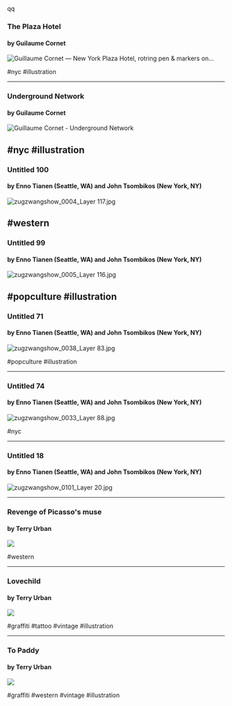qq
### The Plaza Hotel
#### by Guilaume Cornet
![Guillaume Cornet — New York Plaza Hotel, rotring pen &amp; markers on...](https://64.media.tumblr.com/1f326193169f80e35a877e17593a0b5e/tumblr_po1vi4w1L31sncj6wo1_500.jpg)

#nyc #illustration

 ---
 
### Underground Network
#### by Guilaume Cornet

![Guillaume Cornet - Underground Network](https://pro2-bar-s3-cdn-cf1.myportfolio.com/ad6d2e6c-cbae-4bb5-a09c-8d3881a3bff7/927d04e3-fe9b-4dd8-b1da-70afeef5f744_rw_1920.jpg?h=b23183e62ffbf0fabad6f817f15b3372)

#nyc #illustration 
---

### Untitled 100
#### by Enno Tianen (Seattle, WA) and John Tsombikos (New York, NY)
![zugzwangshow_0004_Layer 117.jpg](https://images.squarespace-cdn.com/content/v1/615cb3de7c4e84501294f679/1633550163480-IRLPA5TUR0T47THJ200G/zugzwangshow_0004_Layer+117.jpg?format=500w)

#western
---

### Untitled 99
#### by Enno Tianen (Seattle, WA) and John Tsombikos (New York, NY)
![zugzwangshow_0005_Layer 116.jpg](https://images.squarespace-cdn.com/content/v1/615cb3de7c4e84501294f679/1633550127530-3WIVZ54WN5OGUOUYJG2T/zugzwangshow_0005_Layer+116.jpg?format=500w)

#popculture #illustration 
---

### Untitled 71
#### by Enno Tianen (Seattle, WA) and John Tsombikos (New York, NY)
![zugzwangshow_0038_Layer 83.jpg](https://images.squarespace-cdn.com/content/v1/615cb3de7c4e84501294f679/1633549072434-ZSVBNY6X4B5GBY1LUBR0/zugzwangshow_0038_Layer+83.jpg?format=500w)

#popculture #illustration 

---

### Untitled 74
#### by Enno Tianen (Seattle, WA) and John Tsombikos (New York, NY)
![zugzwangshow_0033_Layer 88.jpg](https://images.squarespace-cdn.com/content/v1/615cb3de7c4e84501294f679/1633549148510-Y3CJO6GOBHUO9N6UEKG4/zugzwangshow_0033_Layer+88.jpg?format=500w)

#nyc 

---
### Untitled 18
#### by Enno Tianen (Seattle, WA) and John Tsombikos (New York, NY)
![zugzwangshow_0101_Layer 20.jpg](https://images.squarespace-cdn.com/content/v1/615cb3de7c4e84501294f679/1633545724424-1PJ92V18HNN51U69A675/zugzwangshow_0101_Layer+20.jpg?format=500w)

---
### Revenge of Picasso's muse
#### by Terry Urban
![](https://cdn.shopify.com/s/files/1/0265/5220/5390/products/forwebsite_1024x1024.jpg?v=1636068350)

#western 

---

### Lovechild
#### by Terry Urban
![](https://cdn.shopify.com/s/files/1/0265/5220/5390/products/lovechildforwebsite-terryurban_1024x1024.jpg?v=1625089648)

#graffiti #tattoo #vintage #illustration 

---
### To Paddy
#### by Terry Urban
![](https://cdn.shopify.com/s/files/1/0265/5220/5390/products/topaddycanvas-terryurban_1024x1024.jpg?v=1607629449)

#graffiti #western #vintage #illustration 